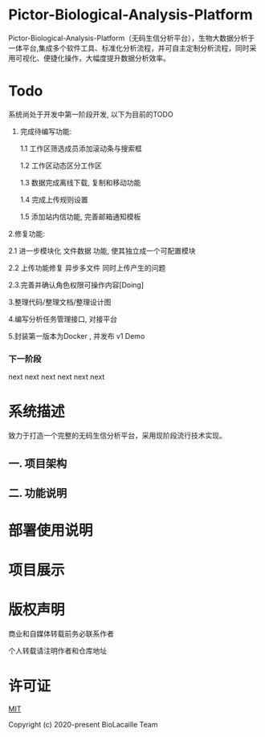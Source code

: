# Pictor-Biological-Analysis-Platform

Pictor-Biological-Analysis-Platform（无码生信分析平台），生物大数据分析于一体平台,集成多个软件工具、标准化分析流程，并可自主定制分析流程，同时采用可视化、便捷化操作，大幅度提升数据分析效率。

# Todo

系统尚处于开发中第一阶段开发, 以下为目前的TODO

1. 完成待编写功能:

   1.1 工作区筛选成员添加滚动条与搜索框
   
   1.2 工作区动态区分工作区
   
   1.3 数据完成离线下载, 复制和移动功能
      
   1.4 完成上传规则设置
      
   1.5 添加站内信功能, 完善邮箱通知模板

2.修复功能:
   
   2.1 进一步模块化 文件数据 功能, 使其独立成一个可配置模块
   
   2.2 上传功能修复 异步多文件 同时上传产生的问题
   
   2.3.完善并确认角色权限可操作内容[Doing]
   
3.整理代码/整理文档/整理设计图
   
4.编写分析任务管理接口, 对接平台

5.封装第一版本为Docker , 并发布 v1 Demo 

### 下一阶段

next next next next next next 

# 系统描述

致力于打造一个完整的无码生信分析平台，采用现阶段流行技术实现。

## 一. 项目架构

## 二. 功能说明

# 部署使用说明

# 项目展示

# 版权声明

商业和自媒体转载前务必联系作者

个人转载请注明作者和仓库地址

# 许可证

[MIT](https://github.com/PanJiaChen/vue-element-admin/blob/master/LICENSE)

Copyright (c) 2020-present BioLacaille Team 
